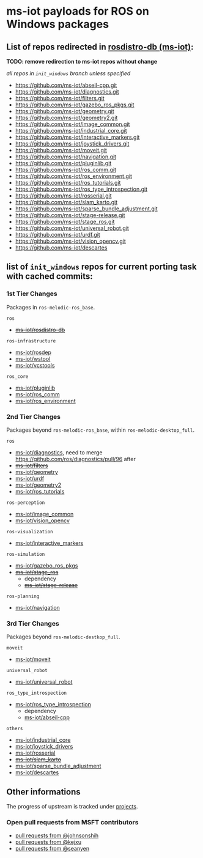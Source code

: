 # ms-iot payloads for ROS on Windows packages

## List of repos redirected in [rosdistro-db (ms-iot)](https://github.com/ms-iot/rosdistro-db/blob/init_windows/melodic/distribution.yaml):

**TODO: remove redirection to ms-iot repos without change**

*all repos in `init_windows` branch unless specified*
* https://github.com/ms-iot/abseil-cpp.git
* https://github.com/ms-iot/diagnostics.git
* https://github.com/ms-iot/filters.git
* https://github.com/ms-iot/gazebo_ros_pkgs.git
* https://github.com/ms-iot/geometry.git
* https://github.com/ms-iot/geometry2.git
* https://github.com/ms-iot/image_common.git
* https://github.com/ms-iot/industrial_core.git
* https://github.com/ms-iot/interactive_markers.git
* https://github.com/ms-iot/joystick_drivers.git
* https://github.com/ms-iot/moveit.git
* https://github.com/ms-iot/navigation.git
* https://github.com/ms-iot/pluginlib.git
* https://github.com/ms-iot/ros_comm.git
* https://github.com/ms-iot/ros_environment.git
* https://github.com/ms-iot/ros_tutorials.git
* https://github.com/ms-iot/ros_type_introspection.git
* https://github.com/ms-iot/rosserial.git
* https://github.com/ms-iot/slam_karto.git
* https://github.com/ms-iot/sparse_bundle_adjustment.git
* https://github.com/ms-iot/stage-release.git
* https://github.com/ms-iot/stage_ros.git
* https://github.com/ms-iot/universal_robot.git
* https://github.com/ms-iot/urdf.git
* https://github.com/ms-iot/vision_opencv.git
* https://github.com/ms-iot/descartes

## list of `init_windows` repos for current porting task with cached commits:

### 1st Tier Changes

Packages in `ros-melodic-ros_base`.

`ros`
* [~~ms-iot/rosdistro-db~~](https://github.com/ros/rosdistro/compare/master...ms-iot:init_windows)

`ros-infrastructure`
* [ms-iot/rosdep](https://github.com/ros-infrastructure/rosdep/compare/master...ms-iot:init_windows)
* [ms-iot/wstool](https://github.com/vcstools/wstool/compare/master...ms-iot:init_windows)
* [ms-iot/vcstools](https://github.com/vcstools/vcstools/compare/master...ms-iot:init_windows)

`ros_core`
* [ms-iot/pluginlib](https://github.com/ros/pluginlib/compare/melodic-devel...ms-iot:init_windows)
* [ms-iot/ros_comm](https://github.com/ros/ros_comm/compare/melodic-devel...ms-iot:init_windows)
* [ms-iot/ros_environment](https://github.com/ros/ros_environment/compare/melodic...ms-iot:init_windows)

### 2nd Tier Changes

Packages beyond `ros-melodic-ros_base`, within `ros-melodic-desktop_full`.

`ros`
* [ms-iot/diagnostics](https://github.com/ros/diagnostics/compare/indigo-devel...ms-iot:init_windows), need to merge https://github.com/ros/diagnostics/pull/96 after
* [~~ms-iot/filters~~](https://github.com/ros/filters/compare/lunar-devel...ms-iot:init_windows)
* [ms-iot/geometry](https://github.com/ros/geometry/compare/melodic-devel...ms-iot:init_windows)
* [ms-iot/urdf](https://github.com/ros/urdf/compare/melodic-devel...ms-iot:init_windows)
* [ms-iot/geometry2](https://github.com/ros/geometry2/compare/melodic-devel...ms-iot:init_windows)
* [ms-iot/ros_tutorials](https://github.com/ros/ros_tutorials/compare/melodic-devel...ms-iot:init_windows)

`ros-perception`
* [ms-iot/image_common](https://github.com/ros-perception/image_common/compare/hydro-devel...ms-iot:init_windows)
* [ms-iot/vision_opencv](https://github.com/ros-perception/vision_opencv/compare/melodic...ms-iot:init_windows)

`ros-visualization`
* [ms-iot/interactive_markers](https://github.com/ros-visualization/interactive_markers/compare/indigo-devel...ms-iot:init_windows)

`ros-simulation`
* [ms-iot/gazebo_ros_pkgs](https://github.com/ros-simulation/gazebo_ros_pkgs/compare/melodic-devel...ms-iot:init_windows)
* [~~ms-iot/stage_ros~~](https://github.com/ros-simulation/stage_ros/compare/lunar-devel...ms-iot:init_windows)
    * dependency
    * [~~ms-iot/stage-release~~](https://github.com/ros-gbp/stage-release/compare/release/melodic/stage...ms-iot:init_windows)

`ros-planning`
* [ms-iot/navigation](https://github.com/ros-planning/navigation/compare/melodic-devel...ms-iot:init_windows)

### 3rd Tier Changes

Packages beyond `ros-melodic-destkop_full`.

`moveit`
* [ms-iot/moveit](https://github.com/ros-planning/moveit/compare/melodic-devel...ms-iot:init_windows)

`universal_robot`
* [ms-iot/universal_robot](https://github.com/ros-industrial/universal_robot/compare/kinetic-devel...ms-iot:init_windows)

`ros_type_introspection`
* [ms-iot/ros_type_introspection](https://github.com/facontidavide/ros_type_introspection/compare/master...ms-iot:init_windows)
    * dependency
    * [ms-iot/abseil-cpp](https://github.com/Eurecat/abseil-cpp/compare/master...ms-iot:init_windows)

`others`
* [ms-iot/industrial_core](https://github.com/ros-industrial/industrial_core/compare/kinetic-devel...ms-iot:init_windows)
* [ms-iot/joystick_drivers](https://github.com/ros-drivers/joystick_drivers/compare/master...ms-iot:init_windows)
* [ms-iot/rosserial](https://github.com/ros-drivers/rosserial/compare/melodic-devel...ms-iot:init_windows)
* [~~ms-iot/slam_karto~~](https://github.com/ros-perception/slam_karto/compare/melodic-devel...ms-iot:init_windows)
* [ms-iot/sparse_bundle_adjustment](https://github.com/ros-perception/sparse_bundle_adjustment/compare/melodic-devel...ms-iot:init_windows)
* [ms-iot/descartes](https://github.com/ros-industrial-consortium/descartes/compare/kinetic-devel...ms-iot:init_windows)

## Other informations
The progress of upstream is tracked under [projects](https://github.com/ms-iot/ROSOnWindows/projects).

### Open pull requests from MSFT contributors
* [pull requests from @johnsonshih](https://github.com/pulls?utf8=%E2%9C%93&q=is%3Aopen+is%3Apr+author%3Ajohnsonshih+archived%3Afalse+)
* [pull requests from @kejxu](https://github.com/pulls?utf8=%E2%9C%93&q=is%3Aopen+is%3Apr+author%3Akejxu+archived%3Afalse+)
* [pull requests from @seanyen](https://github.com/pulls?utf8=%E2%9C%93&q=is%3Aopen+is%3Apr+author%3Aseanyen+archived%3Afalse+)
